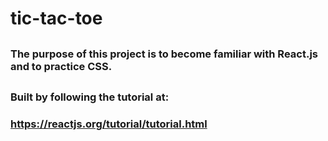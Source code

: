# tic-tac-toe

##

### The purpose of this project is to become familiar with React.js and to practice CSS.

##

### Built by following the tutorial at:
### https://reactjs.org/tutorial/tutorial.html
